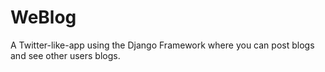 # WeBlog


A Twitter-like-app using the Django Framework where you can post blogs and see other users blogs.
